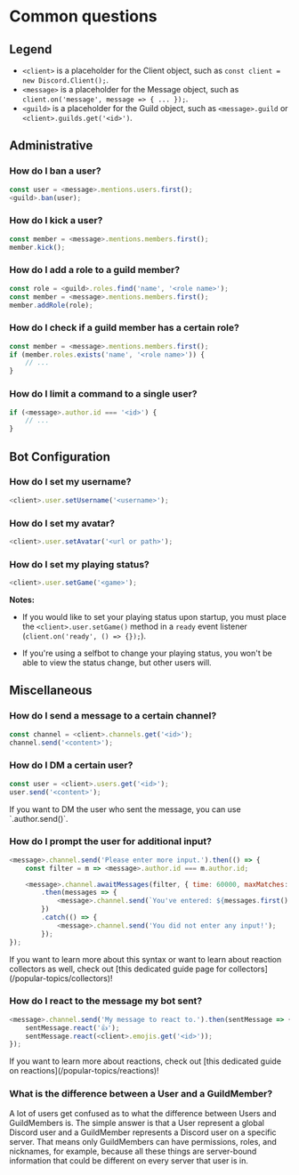 # Common questions

## Legend

* `<client>` is a placeholder for the Client object, such as `const client = new Discord.Client();`.
* `<message>` is a placeholder for the Message object, such as `client.on('message', message => { ... });`.
* `<guild>` is a placeholder for the Guild object, such as `<message>.guild` or `<client>.guilds.get('<id>')`.

## Administrative

### How do I ban a user?

```js
const user = <message>.mentions.users.first();
<guild>.ban(user);
```

### How do I kick a user?

```js
const member = <message>.mentions.members.first();
member.kick();
```

### How do I add a role to a guild member?

```js
const role = <guild>.roles.find('name', '<role name>');
const member = <message>.mentions.members.first();
member.addRole(role);
```

### How do I check if a guild member has a certain role?

```js
const member = <message>.mentions.members.first();
if (member.roles.exists('name', '<role name>')) {
	// ...
}
```

### How do I limit a command to a single user?

```js
if (<message>.author.id === '<id>') {
	// ...
}
```

## Bot Configuration

### How do I set my username?

```js
<client>.user.setUsername('<username>');
```

### How do I set my avatar?

```js
<client>.user.setAvatar('<url or path>');
```

### How do I set my playing status?

```js
<client>.user.setGame('<game>');
```

**Notes:**

* If you would like to set your playing status upon startup, you must place the `<client>.user.setGame()` method in a `ready` event listener (`client.on('ready', () => {});`).

* If you're using a selfbot to change your playing status, you won't be able to view the status change, but other users will.

## Miscellaneous

### How do I send a message to a certain channel?

```js
const channel = <client>.channels.get('<id>');
channel.send('<content>');
```

### How do I DM a certain user?

```js
const user = <client>.users.get('<id>');
user.send('<content>');
```

<p class="tip">If you want to DM the user who sent the message, you can use `<message>.author.send()`.</p>

### How do I prompt the user for additional input?

```js
<message>.channel.send('Please enter more input.').then(() => {
	const filter = m => <message>.author.id === m.author.id;

	<message>.channel.awaitMessages(filter, { time: 60000, maxMatches: 1, errors: ['time'] })
		.then(messages => {
			<message>.channel.send(`You've entered: ${messages.first().content}`);
		})
		.catch(() => {
			<message>.channel.send('You did not enter any input!');
		});
});
```

<p class="tip">If you want to learn more about this syntax or want to learn about reaction collectors as well, check out [this dedicated guide page for collectors](/popular-topics/collectors)!</p>

### How do I react to the message my bot sent?

```js
<message>.channel.send('My message to react to.').then(sentMessage => {
	sentMessage.react('👍');
	sentMessage.react(<client>.emojis.get('<id>'));
});
```

<p class="tip">If you want to learn more about reactions, check out [this dedicated guide on reactions](/popular-topics/reactions)!</p>

### What is the difference between a User and a GuildMember?

A lot of users get confused as to what the difference between Users and GuildMembers is. The simple answer is that a User represent a global Discord user and a GuildMember represents a Discord user on a specific server. That means only GuildMembers can have permissions, roles, and nicknames, for example, because all these things are server-bound information that could be different on every server that user is in.
